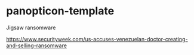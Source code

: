 # panopticon-template

Jigsaw ransomware

https://www.securityweek.com/us-accuses-venezuelan-doctor-creating-and-selling-ransomware
